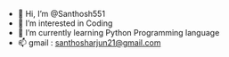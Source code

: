 - 👋 Hi, I’m @Santhosh551
- 👀 I’m interested in Coding 
- 🌱 I’m currently learning Python Programming language
- 📫 gmail : santhosharjun21@gmail.com 

<!---
Santhosh551/Santhosh551 is a ✨ special ✨ repository because its `README.md` (this file) appears on your GitHub profile.
You can click the Preview link to take a look at your changes.
--->
